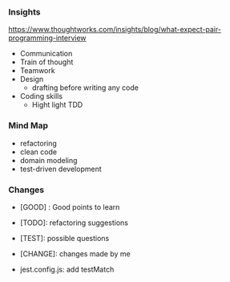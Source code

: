 ### Insights
https://www.thoughtworks.com/insights/blog/what-expect-pair-programming-interview

- Communication
- Train of thought
- Teamwork
- Design
    - drafting before writing any code
- Coding skills
    - Hight light TDD

### Mind Map
- refactoring
- clean code
- domain modeling
- test-driven development

### Changes
- [GOOD] : Good points to learn
- [TODO]: refactoring suggestions
- [TEST]: possible questions
- [CHANGE]: changes made by me

- jest.config.js: add testMatch


